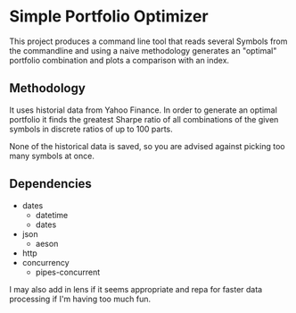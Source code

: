 Simple Portfolio Optimizer
==========================

This project produces a command line tool that reads several Symbols from the
commandline and using a naive methodology generates an "optimal" portfolio
combination and plots a comparison with an index.

Methodology
-----------

It uses historial data from Yahoo Finance. In order to generate an optimal
portfolio it finds the greatest Sharpe ratio of all combinations of the given
symbols in discrete ratios of up to 100 parts.

None of the historical data is saved, so you are advised against picking too
many symbols at once.

Dependencies
------------

* dates
  + datetime
  + dates
* json
  + aeson
* http
* concurrency
  + pipes-concurrent

I may also add in lens if it seems appropriate and repa for faster data
processing if I'm having too much fun.
